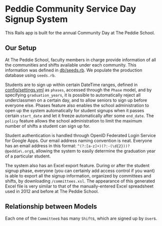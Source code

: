 Peddie Community Service Day Signup System
==========================================

This Rails app is built for the annual Community Day at The Peddie School.

Our Setup
---------

At The Peddie School, faculty members in charge provide information of all the communities and shifts available under each community.  This information was defined in [db/seeds.rb](https://github.com/jiehanzheng/peddie_communityservice/blob/master/db/seeds.rb).  We populate the production database using `seeds.rb`.

Students are to sign up within certain DateTime ranges, defined in [config/settings.yml](https://github.com/jiehanzheng/peddie_communityservice/blob/master/config/settings.yml) as `phases`, accessed through the `Phase` model, and by specifying `graduation_years`, it is possible to automatically reject all underclassmen on a certain day, and to allow seniors to sign up before everyone else.  Phases feature also enables the school administration to open up the system automatically for student signups when it passes certain `start_date` and let it freeze automatically after some `end_date`.  The `policy` feature allows the school administration to limit the maximum number of shifts a student can sign up for.

Student authentication is handled through OpenID Federated Login Service for Google Apps.  Our email address naming convention is neat.  Everyone has an email address in this format: `^(?:[a-z]+)(?:-(\d{2}))?@peddie\.org$`, allowing the system to easily determine the graduation year of a particular student.

The system also has an Excel export feature.  During or after the student signup phase, everyone (you can certainly add access control if you want) is able to export all the signup information, organized by committees and shifts, by downloading `/committees.xsl`.  The appearance of this generated Excel file is very similar to that of the manually-entered Excel spreadsheet used in 2012 and before at The Peddie School.

Relationship between Models
--------------------------------

Each one of the `Committee`s has many `Shift`s, which are signed up by `User`s.
